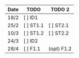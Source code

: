 Date | TODO | TODO 2
---| --- | ---
18/2 | [ ] ID1
25/2 | [ ] ST1.1 | [ ] ST2.1
10/3 | [ ] ST1.2 | [ ] ST2.2
24/3 | [ ] ID2
28/4 | [ ] F1.1  | (opt) F1.2
